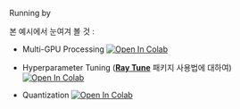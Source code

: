 Running by



본 예시에서 눈여겨 볼 것 :

* Multi-GPU Processing  [![Open In Colab](https://colab.research.google.com/assets/colab-badge.svg)](https://colab.research.google.com/github/DoranLyong/Awesome-Tensor-Architecture/blob/main/pytorch_reference/simple_reference/06_PyTorch_Acceleration_and_Optimization/02_MultiGPU_Distributed.ipynb)
* Hyperparameter Tuning ([**Ray Tune**](https://docs.ray.io/en/latest/tune/index.html) 패키지 사용법에 대하여) [![Open In Colab](https://colab.research.google.com/assets/colab-badge.svg)](https://colab.research.google.com/github/DoranLyong/Awesome-Tensor-Architecture/blob/main/pytorch_reference/simple_reference/06_PyTorch_Acceleration_and_Optimization/03_Hyperparameter_Tuning.ipynb)

* Quantization [![Open In Colab](https://colab.research.google.com/assets/colab-badge.svg)](https://colab.research.google.com/github/DoranLyong/Awesome-Tensor-Architecture/blob/main/pytorch_reference/simple_reference/06_PyTorch_Acceleration_and_Optimization/04_Quantization.ipynb)

  

